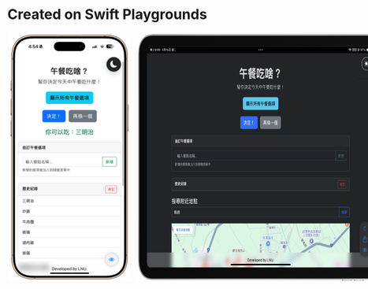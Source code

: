# Created on Swift Playgrounds
<div style="display: flex; gap: 10px;">
  <img src="https://raw.githubusercontent.com/ian20040409/Lunch-webview-swift/refs/heads/main/IMG_0069_new.png" style="width: 50%;">
  <img src="https://raw.githubusercontent.com/ian20040409/Lunch-webview-swift/refs/heads/main/IMG_0034-landscape.png">
</div>
